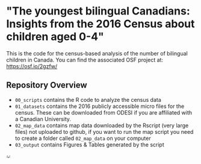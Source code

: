# "The youngest bilingual Canadians: Insights from the 2016 Census about children aged 0-4"


This is the code for the census-based analysis of the number of bilingual children in Canada. You can find the associated OSF project at: https://osf.io/2gzfw/

## Repository Overview


  - `00_scripts` contains the R code to analyze the census data
  - `01_datasets` contains the 2016 publicly accessible micro files for the census. These can be downloaded from ODESI if you are affiliated with a Canadian University.
  - `02_map_data` contains map data downloaded by the Rscript (very large files) not uploaded to github, if you want to run the map script you need to create a folder called `02_map_data` on your computer
  - `03_output` contains Figures & Tables generated by the script


![Overview of the order of scripts for repo BilCan](https://github.com/e-schott/BilingalismCanada/blob/master/03_output/BilCan_Script_Overview.png?raw=true)
